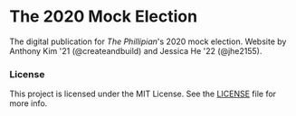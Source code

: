 # The 2020 Mock Election

The digital publication for *The Phillipian*'s 2020 mock election. Website by Anthony Kim '21 (@createandbuild) and Jessica He '22 (@jhe2155).

### License

This project is licensed under the MIT License. See the [LICENSE](LICENSE) file for more info.
